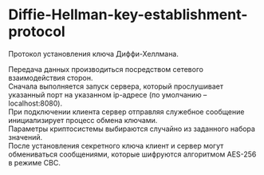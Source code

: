 # Diffie-Hellman-key-establishment-protocol

Протокол установления ключа Диффи-Хеллмана.

Передача данных производиться посредством сетевого взаимодействия сторон. <br />
Сначала выполняется запуск сервера, который прослушивает указанный порт на указанном ip-адресе (по умолчанию – localhost:8080). <br />
При подключении клиента сервер отправляя служебное сообщение инициализирует процесс обмена ключами. <br />
Параметры криптосистемы выбираются случайно из заданного набора значений. <br />
После установления секретного ключа клиент и сервер могут обмениваться сообщениями, которые шифруются алгоритмом AES-256 в режиме CBC. 
